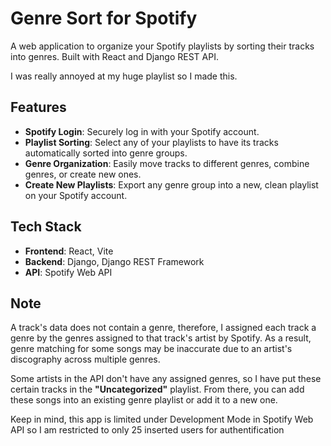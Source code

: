 # Genre Sort for Spotify

A web application to organize your Spotify playlists by sorting their tracks into genres. Built with React and Django REST API.

I was really annoyed at my huge playlist so I made this.

## Features

-   **Spotify Login**: Securely log in with your Spotify account.
-   **Playlist Sorting**: Select any of your playlists to have its tracks automatically sorted into genre groups.
-   **Genre Organization**: Easily move tracks to different genres, combine genres, or create new ones.
-   **Create New Playlists**: Export any genre group into a new, clean playlist on your Spotify account.

## Tech Stack

-   **Frontend**: React, Vite
-   **Backend**: Django, Django REST Framework
-   **API**: Spotify Web API

## Note
A track's data does not contain a genre, therefore, I assigned each track a genre by the genres assigned to that track's artist by Spotify. As a result, genre matching for some songs may be inaccurate due to an artist's discography across multiple genres.

Some artists in the API don't have any assigned genres, so I have put these certain tracks in the **"Uncategorized"** playlist.
From there, you can add these songs into an existing genre playlist or add it to a new one.

Keep in mind, this app is limited under Development Mode in Spotify Web API so I am restricted to only 25 inserted users for authentification
